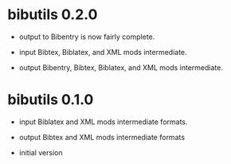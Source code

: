 # bibutils 0.2.0

- output to Bibentry is now fairly complete.

- input Bibtex, Biblatex, and XML mods intermediate.

- output Bibentry, Bibtex, Biblatex, and XML mods intermediate.


# bibutils 0.1.0

- input Biblatex and XML mods intermediate formats.

- output Bibtex and XML mods intermediate formats

- initial version
